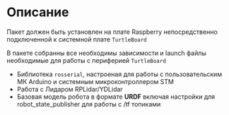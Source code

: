 # Описание

Пакет должен быть установлен на плате Raspberry непосредственно подключенной к системной плате `TurtleBoard`

В пакете собранны все необходимы зависимости и launch файлы необходимые для работы с периферией `TurtleBoard`

* Библиотека `rosserial`, настроеная для работы с пользовательским МК Arduino и системным микроконтроллером STM
* Работа с Лидаром RPLidar/YDLidar
* Базовая модель робота в формате **URDF** включая настройки для robot\_state\_publisher для работы с /tf топиками
